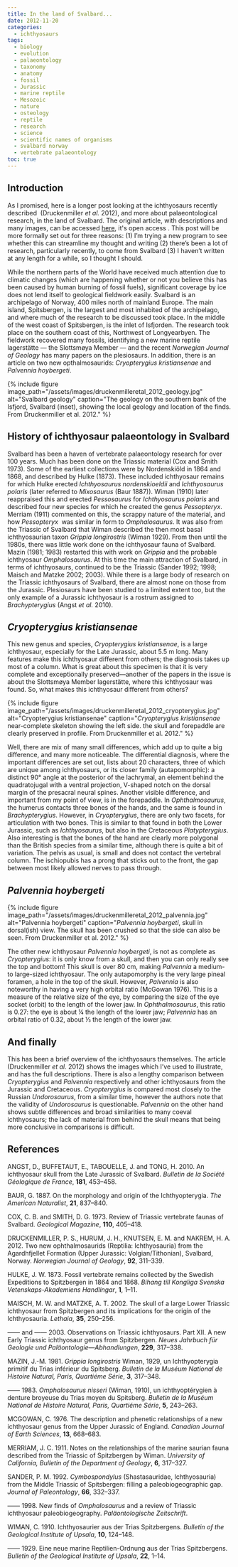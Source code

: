 ```yaml
---
title: In the land of Svalbard...
date: 2012-11-20
categories:
  - ichthyosaurs
tags:
  - biology
  - evolution
  - palaeontology
  - taxonomy
  - anatomy
  - fossil
  - Jurassic
  - marine reptile
  - Mesozoic
  - nature
  - osteology
  - reptile
  - research
  - science
  - scientific names of organisms
  - svalbard norway
  - vertebrate palaeontology
toc: true
---
```


## Introduction

As I promised, here is a longer post looking at the ichthyosaurs
recently described  (Druckenmiller *et al.* 2012), and more about
palaeontological research, in the land of Svalbard. The original
article, with descriptions and many images, can be accessed
[here](http://www.geologi.no/cgi-bin/geologi/imaker?id=6862&visdybde=1&aktiv=6862 "Norwegian Journal of Geology, v.92, n.2–3"),
it's open access <i class="ai ai-open-access"></i>. This post will be more formally set out for three
reasons: (1) I’m trying a new program to see whether this can streamline
my thought and writing (2) there’s been a lot of research, particularly
recently, to come from Svalbard (3) I haven’t written at any length for
a while, so I thought I should.

While the northern parts of the World have received much attention due
to climatic changes (which are happening whether or not you believe this
has been caused by human burning of fossil fuels), significant coverage
by ice does not lend itself to geological fieldwork easily. Svalbard is
an archipelago of Norway, 400 miles north of mainland Europe. The main
island, Spitsbergen, is the largest and most inhabited of the
archipelago, and where much of the research to be discussed took place.
In the middle of the west coast of Spitsbergen, is the inlet of
Isfjorden. The research took place on the southern coast of this,
Northwest of Longyearbyen. The fieldwork recovered many fossils,
identifying a new marine reptile lagerstätte — the Slottsmøya Member —
and the recent *Norwegian Journal of Geology* has many papers on the
plesiosaurs. In addition, there is an article on two new
opthalmosaurids: *Cryopterygius kristiansenae* and *Palvennia
hoybergeti*.

{% include figure image_path="/assets/images/druckenmilleretal_2012_geology.jpg" alt="Svalbard geology" caption="The geology on the southern bank of the Isfjord, Svalbard (inset), showing the local geology and location of the finds. From Druckenmiller et al. 2012." %}

## History of ichthyosaur palaeontology in Svalbard

Svalbard has been a haven of vertebrate palaeontology research for over
100 years. Much has been done on the Triassic material (Cox and Smith
1973). Some of the earliest collections were by Nordenskiöld in 1864 and
1868, and described by Hulke (1873). These included ichthyosaur remains
for which Hulke erected *Ichthyosaurus* *nordenskioeldii* and
*Ichthyosaurus* *polaris* (later referred to *Mixosaurus* (Baur 1887)).
Wiman (1910) later reappraised this and erected *Pessosaurus* for
*Ichthyosaurus polaris* and described four new species for which he
created the genus *Pessopteryx*. Merriam (1911) commented on this, the
scrappy nature of the material, and how *Pessopteryx*  was similar in
form to *Omphalosaurus*. It was also from the Triassic of Svalbard that
Wiman described the then most basal ichthyosaurian taxon *Grippia
longirostris* (Wiman 1929). From then until the 1980s, there was little
work done on the ichthyosaur fauna of Svalbard. Mazin (1981; 1983)
restarted this with work on *Grippia* and the probable ichthyosaur
*Omphalosaurus*. At this time the main attraction of Svalbard, in terms
of ichthyosaurs, continued to be the Triassic (Sander 1992; 1998; Maisch
and Matzke 2002; 2003). While there is a large body of research on the
Triassic ichthyosaurs of Svalbard, there are almost none on those from
the Jurassic. Plesiosaurs have been studied to a limited extent too, but
the only example of a Jurassic ichthyosaur is a rostrum assigned to
*Brachypterygius* (Angst *et al.* 2010).

## *Cryopterygius kristiansenae*

This new genus and species, *Cryopterygius kristiansenae*, is a large
ichthyosaur, especially for the Late Jurassic, about 5.5 m long. Many
features make this ichthyosaur different from others; the diagnosis
takes up most of a column. What is great about this specimen is that it
is very complete and exceptionally preserved—another of the papers in
the issue is about the Slottsmøya Member lagerstätte, where this
ichthyosaur was found. So, what makes this ichthyosaur different from
others?

{% include figure image_path="/assets/images/druckenmilleretal_2012_cryopterygius.jpg" alt="Cryopterygius kristiansenae" caption="_Cryopterygius kristiansenae_ near-complete skeleton showing the left side. the skull and forepaddle are clearly preserved in profile. From Druckenmiller et al. 2012." %}

Well, there are mix of many small differences, which add up to quite a
big difference, and many more noticeable. The differential diagnosis,
where the important differences are set out, lists about 20 characters,
three of which are unique among ichthyosaurs, or its closer family
(autapomorphic): a distinct 90° angle at the posterior of the lachrymal,
an element behind the quadratojugal with a ventral projection, V-shaped
notch on the dorsal margin of the presacral neural spines. Another
visible difference, and important from my point of view, is in the
forepaddle. In *Ophthalmosaurus*, the humerus contacts three bones of
the hands, and the same is found in *Brachypterygius*. However, in
*Cryopterygius*, there are only two facets, for articulation with two
bones. This is similar to that found in both the Lower Jurassic, such as
*Ichthyosaurus*, but also in the Cretaceous *Platypterygius*. Also
interesting is that the bones of the hand are clearly more polygonal
than the British species from a similar time, although there is quite a
bit of variation. The pelvis as usual, is small and does not contact the
vertebral column. The ischiopubis has a prong that sticks out to the
front, the gap between most likely allowed nerves to pass through.

## *Palvennia hoybergeti*

{% include figure image_path="/assets/images/druckenmilleretal_2012_palvennia.jpg" alt="Palvennia hoybergeti" caption="_Palvennia hoybergeti_, skull in dorsal(ish) view. The skull has been crushed so that the side can also be seen. From Druckenmiller et al. 2012." %}

The other new ichthyosaur *Palvennia hoybergeti*, is not as complete as
*Cryopterygius*: it is only know from a skull, and then you can only
really see the top and bottom\! This skull is over 80 cm, making
*Palvennia* a medium- to large-sized ichthyosaur. The only autapomorphy
is the very large pineal foramen, a hole in the top of the skull.
However, *Palvennia* is also noteworthy in having a very high orbital
ratio (McGowan 1976). This is a measure of the relative size of the eye,
by comparing the size of the eye socket (orbit) to the length of the
lower jaw. In *Ophthalmosaurus*, this ratio is 0.27: the eye is about ¼
the length of the lower jaw; *Palvennia* has an orbital ratio of 0.32,
about ⅓ the length of the lower jaw.

## And finally

This has been a brief overview of the ichthyosaurs themselves. The
article (Druckenmiller *et al.* 2012) shows the images which I’ve used
to illustrate, and has the full descriptions. There is also a lengthy
comparison between *Cryopterygius* and *Palvennia* respectively and
other ichthyosaurs from the Jurassic and Cretaceous. *Cryopterygius* is
compared most closely to the Russian *Undorosaurus*, from a similar
time, however the authors note that the validity of *Undorosaurus* is
questionable. *Palvennia* on the other hand shows subtle differences and
broad similarities to many coeval ichthyosaurs; the lack of material
from behind the skull means that being more conclusive in comparisons is
difficult.

## References

ANGST, D., BUFFETAUT, E., TABOUELLE, J. and TONG, H. 2010. An
ichthyosaur skull from the Late Jurassic of Svalbard. *Bulletin de la
Société Géologique de France*, **181**, 453–458.

BAUR, G. 1887. On the morphology and origin of the Ichthyopterygia. *The
American Naturalist*, **21**, 837–840.

COX, C. B. and SMITH, D. G. 1973. Review of Triassic vertebrate faunas
of Svalbard. *Geological Magazine*, **110**, 405–418.

DRUCKENMILLER, P. S., HURUM, J. H., KNUTSEN, E. M. and NAKREM, H. A.
2012. Two new ophthalmosaurids (Reptilia: Ichthyosauria) from the
Agardhfjellet Formation (Upper Jurassic: Volgian/Tithonian), Svalbard,
Norway. *Norwegian Journal of Geology*, **92**, 311–339.

HULKE, J. W. 1873. Fossil vertebrate remains collected by the Swedish
Expeditions to Spitzbergen in 1864 and 1868. *Bihang till Kongliga
Svenska Vetenskaps-Akademiens Handlingar*, **1**, 1–11.

MAISCH, M. W. and MATZKE, A. T. 2002. The skull of a large Lower
Triassic ichthyosaur from Spitzbergen and its implications for the
origin of the Ichthyosauria. *Lethaia*, **35**, 250–256.

—— and —— 2003. Observations on Triassic ichthyosaurs. Part XII. A new
Early Triassic ichthyosaur genus from Spitzbergen. *Neues Jahrbuch für
Geologie und Paläontologie—Abhandlungen*, **229**, 317–338.

MAZIN, J.-M. 1981. *Grippia longirostris* Wiman, 1929, un
Ichthyopterygia primitif du Trias inférieur du Spitsberg. *Bulletin de
la Muséum National de Histoire Natural, Paris, Quartiéme Série*, **3**,
317–348.

—— 1983. *Omphalosaurus nisseri* (Wiman, 1910), un ichthyoptérygien à
denture broyeuse du Trias moyen du Spitsberg. *Bulletin de la Muséum
National de Histoire Natural, Paris, Quartiéme Série*, **5**, 243–263.

MCGOWAN, C. 1976. The description and phenetic relationships of a new
ichthyosaur genus from the Upper Jurassic of England. *Canadian Journal
of Earth Sciences*, **13**, 668–683.

MERRIAM, J. C. 1911. Notes on the relationships of the marine saurian
fauna described from the Triassic of Spitzbergen by Wiman. *University
of California, Bulletin of the Department of Geology*, **6**, 317–327.

SANDER, P. M. 1992. *Cymbospondylus* (Shastasauridae, Ichthyosauria)
from the Middle Triassic of Spitsbergen: filling a paleobiogeographic
gap. *Journal of Paleontology*, **66**, 332–337.

—— 1998. New finds of *Omphalosaurus* and a review of Triassic
ichthyosaur paleobiogeography. *Paläontologische Zeitschrift*.

WIMAN, C. 1910. Ichthyosaurier aus der Trias Spitzbergens. *Bulletin of
the Geological Institute of Upsala*, **10**, 124–148.

—— 1929. Eine neue marine Reptilien-Ordnung aus der Trias Spitzbergens.
*Bulletin of the Geological Institute of Upsala*, **22**, 1–14.

